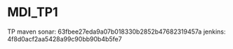 # MDI_TP1
TP maven
sonar: 63fbee27eda9a07b018330b2852b47682319457a
jenkins: 4f8d0acf2aa5428a99c90bb90b4b5fe7
